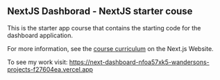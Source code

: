 ## NextJS Dashborad - NextJS starter couse

This is the starter app course that contains the starting code for the dashboard application.

For more information, see the [course curriculum](https://nextjs.org/learn) on the Next.js Website.

To see my work visit: https://next-dashboard-nfoa57xk5-wandersons-projects-f27604ea.vercel.app
